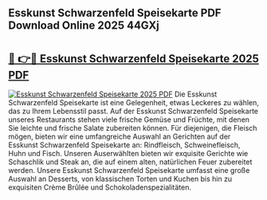 ## Esskunst Schwarzenfeld Speisekarte PDF Download Online 2025 44GXj

# <h2><a href="http://gcb7cv.nevu.top/?p=Esskunst+Schwarzenfeld+Speisekarte">🔗 👉🔴 Esskunst Schwarzenfeld Speisekarte 2025 PDF</a></h2>

[![Esskunst Schwarzenfeld Speisekarte 2025 PDF](https://i.imgur.com/dBaPXMq.png)](http://gcb7cv.nevu.top/?p=Esskunst+Schwarzenfeld+Speisekarte)
Die Esskunst Schwarzenfeld Speisekarte ist eine Gelegenheit, etwas Leckeres zu wählen, das zu Ihrem Lebensstil passt. Auf der Esskunst Schwarzenfeld Speisekarte unseres Restaurants stehen viele frische Gemüse und Früchte, mit denen Sie leichte und frische Salate zubereiten können. Für diejenigen, die Fleisch mögen, bieten wir eine umfangreiche Auswahl an Gerichten auf der Esskunst Schwarzenfeld Speisekarte an: Rindfleisch, Schweinefleisch, Huhn und Fisch. Unseren Auserwählten bieten wir exquisite Gerichte wie Schaschlik und Steak an, die auf einem alten, natürlichen Feuer zubereitet werden. Unsere Esskunst Schwarzenfeld Speisekarte umfasst eine große Auswahl an Desserts, von klassischen Torten und Kuchen bis hin zu exquisiten Crème Brûlée und Schokoladenspezialitäten.
